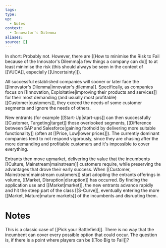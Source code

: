```yaml
---
tags:
type:
up:
  - Notes
context:
  - Innovator's Dilemma
aliases:
source: []
---
```


In short: Probably not. However, there are [[How to minimise the Risk to Fail because of the Innovator's Dilemma|a few things a company can do]] to at least minimise the risk (this should always be seen in the context of [[VUCA]], especially [[Uncertainty]]).

All successful established companies will sooner or later face the [[Innovator's Dilemma|innovator's dilemma]]. Specifically, as companies focus on [[Innovation, Exploitative|improving their products and services]] for their most demanding (and usually most profitable) [[Customer|customers]], they exceed the needs of some customer segments and ignore the needs of others.

New entrants (for example [[Start-Up|start-ups]] can then successfully [[Customer, Targeting|target]] those overlooked segments, [[Difference between SAP and Salesforce|gaining foothold by delivering more suitable functionality]] (often at [[Price, Low|lower prices]]). The currently dominant companies tend to not respond vigorously, since they are chasing after the more demanding and profitable customers and it's impossible to cover everything.

Entrants then move upmarket, delivering the value that the incumbents [[Culture, Mainstream|mainstream]] customers require, while preserving the advantages that drove their early success. When [[Customer, Mainstream|mainstream customers]] start adopting the entrants offerings in volume, [[Market, Disruption|disruption]] has occurred. By finding the application use and [[Market|market]], the new entrants advance rapidly and hit the steep part of the class [[S-Curve]], eventually entering the more [[Market, Mature|mature markets]] of the incumbents and disrupting them.

# Notes

This is a classic case of [[Pick your Battlefield]]. There is no way that the incumbent can cover every possible option that could occur. The question is, if there is a point where players can be [[Too Big to Fail]]?

